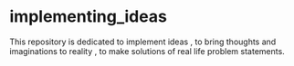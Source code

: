 # implementing_ideas
This repository is dedicated to implement ideas , to bring thoughts and imaginations to reality , to make solutions of real life problem statements.
